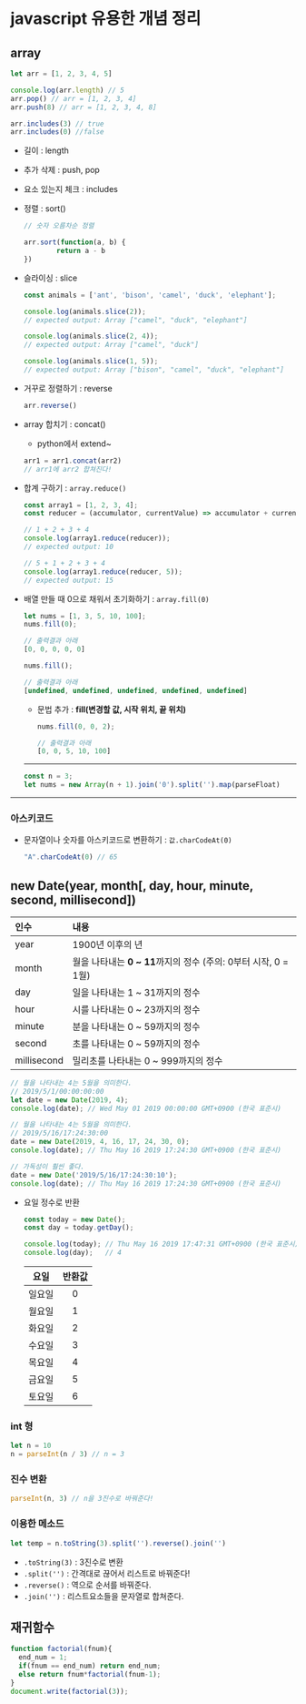 # javascript 유용한 개념 정리

## array

```javascript
let arr = [1, 2, 3, 4, 5]

console.log(arr.length) // 5
arr.pop() // arr = [1, 2, 3, 4]
arr.push(8) // arr = [1, 2, 3, 4, 8]

arr.includes(3) // true
arr.includes(0) //false
```

- 길이 : length
- 추가 삭제 : push, pop
- 요소 있는지 체크 : includes

- 정렬 : sort()

  ```javascript
  // 숫자 오름차순 정렬
  
  arr.sort(function(a, b) {
          return a - b
  })
  ```

- 슬라이싱 : slice

  ```javascript
  const animals = ['ant', 'bison', 'camel', 'duck', 'elephant'];
  
  console.log(animals.slice(2));
  // expected output: Array ["camel", "duck", "elephant"]
  
  console.log(animals.slice(2, 4));
  // expected output: Array ["camel", "duck"]
  
  console.log(animals.slice(1, 5));
  // expected output: Array ["bison", "camel", "duck", "elephant"]
  ```

- 거꾸로 정렬하기 : reverse

  ```javascript
  arr.reverse()
  ```

- array 합치기 : concat()

  - python에서 extend~

  ```javascript
  arr1 = arr1.concat(arr2)
  // arr1에 arr2 합쳐진다!
  ```

- 합계 구하기 : `array.reduce()`

  ```javascript
  const array1 = [1, 2, 3, 4];
  const reducer = (accumulator, currentValue) => accumulator + currentValue;
  
  // 1 + 2 + 3 + 4
  console.log(array1.reduce(reducer));
  // expected output: 10
  
  // 5 + 1 + 2 + 3 + 4
  console.log(array1.reduce(reducer, 5));
  // expected output: 15
  ```

- 배열 만들 때 0으로 채워서 초기화하기 : `array.fill(0)`

  ```javascript
  let nums = [1, 3, 5, 10, 100];
  nums.fill(0);
  
  // 출력결과 아래
  [0, 0, 0, 0, 0]
  
  nums.fill();
  
  // 출력결과 아래
  [undefined, undefined, undefined, undefined, undefined]
  ```

  - 문법 추가 : **fill(변경할 값, 시작 위치, 끝 위치)**

    ```javascript
    nums.fill(0, 0, 2);
    
    // 출력결과 아래
    [0, 0, 5, 10, 100]
    ```

  ---

  ```javascript
  const n = 3;
  let nums = new Array(n + 1).join('0').split('').map(parseFloat)
  ```

  

---

### 아스키코드

- 문자열이나 숫자를 아스키코드로 변환하기 : `값.charCodeAt(0)`

  ```javascript
  "A".charCodeAt(0) // 65
  ```

## new Date(year, month[, day, hour, minute, second, millisecond])

| 인수        | 내용                                                         |
| :---------- | :----------------------------------------------------------- |
| year        | 1900년 이후의 년                                             |
| month       | 월을 나타내는 **0 ~ 11**까지의 정수 (주의: 0부터 시작, 0 = 1월) |
| day         | 일을 나타내는 1 ~ 31까지의 정수                              |
| hour        | 시를 나타내는 0 ~ 23까지의 정수                              |
| minute      | 분을 나타내는 0 ~ 59까지의 정수                              |
| second      | 초를 나타내는 0 ~ 59까지의 정수                              |
| millisecond | 밀리초를 나타내는 0 ~ 999까지의 정수                         |

```javascript
// 월을 나타내는 4는 5월을 의미한다.
// 2019/5/1/00:00:00:00
let date = new Date(2019, 4);
console.log(date); // Wed May 01 2019 00:00:00 GMT+0900 (한국 표준시)

// 월을 나타내는 4는 5월을 의미한다.
// 2019/5/16/17:24:30:00
date = new Date(2019, 4, 16, 17, 24, 30, 0);
console.log(date); // Thu May 16 2019 17:24:30 GMT+0900 (한국 표준시)

// 가독성이 훨씬 좋다.
date = new Date('2019/5/16/17:24:30:10');
console.log(date); // Thu May 16 2019 17:24:30 GMT+0900 (한국 표준시)
```

- 요일 정수로 반환

  ```javascript
  const today = new Date();
  const day = today.getDay();
  
  console.log(today); // Thu May 16 2019 17:47:31 GMT+0900 (한국 표준시)
  console.log(day);   // 4
  ```

  |  요일  | 반환값 |
  | :----: | :----: |
  | 일요일 |   0    |
  | 월요일 |   1    |
  | 화요일 |   2    |
  | 수요일 |   3    |
  | 목요일 |   4    |
  | 금요일 |   5    |
  | 토요일 |   6    |



### int 형

```javascript
let n = 10
n = parseInt(n / 3) // n = 3
```

### 진수 변환

```javascript
parseInt(n, 3) // n을 3진수로 바꿔준다!
```

### 이용한 메소드

```javascript
let temp = n.toString(3).split('').reverse().join('')
```

- `.toString(3)` : 3진수로 변환
- `.split('')` : 간격대로 끊어서 리스트로 바꿔준다!
- `.reverse()` : 역으로 순서를 바꿔준다.
- `.join('')` : 리스트요소들을 문자열로 합쳐준다.





## 재귀함수

```javascript
function factorial(fnum){
  end_num = 1;
  if(fnum == end_num) return end_num;
  else return fnum*factorial(fnum-1);
}
document.write(factorial(3));
```

